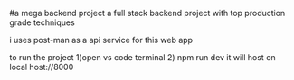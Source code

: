 #a mega backend project
a full stack backend project with top production grade techniques 


i uses post-man as a api service for this web app

to run the project 
1)open vs code terminal
2) npm run dev
 it will host on local host://8000
